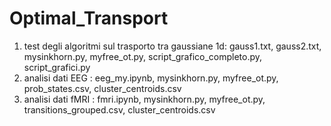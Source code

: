 # Optimal_Transport

 1) test degli algoritmi sul trasporto tra gaussiane 1d: gauss1.txt, gauss2.txt, mysinkhorn.py, myfree_ot.py, script_grafico_completo.py, script_grafici.py
 2) analisi dati EEG : eeg_my.ipynb, mysinkhorn.py, myfree_ot.py, prob_states.csv, cluster_centroids.csv
 3) analisi dati fMRI : fmri.ipynb, mysinkhorn.py, myfree_ot.py, transitions_grouped.csv, cluster_centroids.csv
